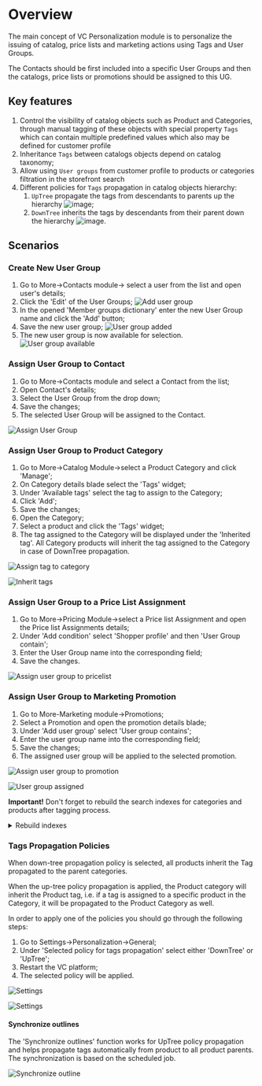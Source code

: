 # Overview

The main concept of VC Personalization module is to personalize the issuing of catalog, price lists and marketing actions using Tags and User Groups.

The Contacts should be first included into a specific User Groups and then the catalogs, price lists or promotions should be assigned to this UG.

## Key features

1. Control the visibility of catalog objects such as Product and Categories, through manual tagging of these objects with special property `Tags` which can contain multiple predefined values which also may be defined for customer profile
1. Inheritance `Tags` between catalogs objects depend on catalog taxonomy;
1. Allow using `User groups` from customer profile to products or categories filtration in the storefront search
1. Different policies for `Tags` propagation in catalog objects hierarchy:
    1. `UpTree` propagate the tags from descendants to parents up the hierarchy
    ![image](https://user-images.githubusercontent.com/7566324/62931481-ba630c00-bdbe-11e9-9cdf-6d05e955721b.png);
    1. `DownTree` inherits the tags by descendants from their parent down the hierarchy
    ![image](https://user-images.githubusercontent.com/7566324/62931421-a3241e80-bdbe-11e9-8f02-fd22d0fbcc6f.png).

## Scenarios

### Create New User Group

1. Go to More->Contacts module-> select a user from the list and open user's details;
1. Click the 'Edit' of the User Groups;
![Add user group](docs/media/screen-add-usergroup.png
)
1. In the opened 'Member groups dictionary' enter the new User Group name and click the 'Add' button;
1. Save the new user group;
![User group added](media/screen-usergroup-added.png)
1. The new user group is now available for selection.
![User group available](docs/media/screen-usergroup-available.png)

### Assign User Group to Contact

1. Go to More->Contacts module and select a Contact from the list;
1. Open Contact's details;
1. Select the User Group from the drop down;
1. Save the changes;
1. The selected User Group will be assigned to the Contact.

![Assign User Group](media/screen-assign-usergroup.png)

### Assign User Group to Product Category

1. Go to More->Catalog Module->select a Product Category and click 'Manage';
1. On Category details blade select the 'Tags' widget;
1. Under 'Available tags' select the tag to assign to the Category;
1. Click 'Add';
1. Save the changes;
1. Open the Category;
1. Select a product and click the 'Tags' widget;
1. The tag assigned to the Category will be displayed under the 'Inherited tag'. All Category products will inherit the tag assigned to the Category in case of DownTree propagation.

![Assign tag to category](media/screen-assign-tags.png)

![Inherit tags](media/screen-inherited-tags.png)

### Assign User Group to a Price List Assignment

1. Go to More->Pricing Module->select a Price list Assignment and open the Price list Assignments details;
1. Under 'Add condition' select 'Shopper profile' and then 'User Group contain';
1. Enter the User Group name into the corresponding field;
1. Save the changes.

![Assign user group to pricelist](media/screen-assign-usergroup-to-pricelist.png)

### Assign User Group to Marketing Promotion

1. Go to More-Marketing module->Promotions;
1. Select a Promotion and open the promotion details blade;
1. Under 'Add user group' select 'User group contains';
1. Enter the user group name into the corresponding field;
1. Save the changes;
1. The assigned user group will be applied to the selected promotion.

![Assign user group to promotion](media/screen-assign-usergroup-to-promotion.png)

![User group assigned](media/screen-usergroup-assigned-to-promotion.png)

**Important!** Don't forget to rebuild the search indexes for categories and products after tagging process.

<details><summary>Rebuild indexes</summary><p>

![indexation](https://user-images.githubusercontent.com/7536694/31497248-d12a5efe-af5e-11e7-8938-b39d2b03ad1e.gif) </p></details>

### Tags Propagation Policies

When down-tree propagation policy is selected, all products inherit the Tag propagated to the parent categories.

When the up-tree policy propagation is applied, the Product category will inherit the Product tag, i.e. if a tag is assigned to a specific product in the Category, it will be propagated to the Product Category as well.

In order to apply one of the policies you should go through the following steps:

1. Go to Settings->Personalization->General;
1. Under 'Selected policy for tags propagation' select either 'DownTree' or 'UpTree';
1. Restart the VC platform;
1. The selected policy will be applied.

![Settings](media/screen-settings.png)

![Settings](media/screen-settings1.png)

#### Synchronize outlines

The 'Synchronize outlines' function works for UpTree policy propagation and helps propagate tags automatically from product to all product parents. The synchronization is based on the scheduled job.

![Synchronize outline](media/screen-synchronize-outlines.png)